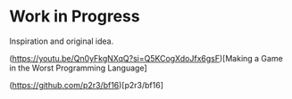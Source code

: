 # Work in Progress
Inspiration and original idea.

(https://youtu.be/Qn0yFkgNXqQ?si=Q5KCogXdoJfx6gsF)[Making a Game in the Worst Programming Language]

(https://github.com/p2r3/bf16)[p2r3/bf16]
